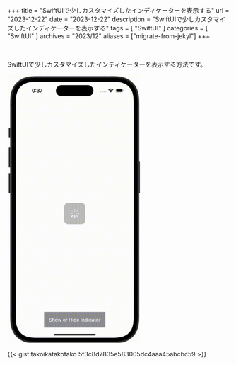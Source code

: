 +++
title = "SwiftUIで少しカスタマイズしたインディケーターを表示する"
url = "2023-12-22"
date = "2023-12-22"
description = "SwiftUIで少しカスタマイズしたインディケーターを表示する"
tags = [
  "SwiftUI"
]
categories = [
  "SwiftUI"
]
archives = "2023/12"
aliases = ["migrate-from-jekyl"]
+++

<br>

SwiftUIで少しカスタマイズしたインディケーターを表示する方法です。

<img src="2023-12-22.gif" width="300px" alt="SwiftUIで少しカスタマイズしたインディケーターを表示する">

{{< gist takoikatakotako 5f3c8d7835e583005dc4aaa45abcbc59 >}}
